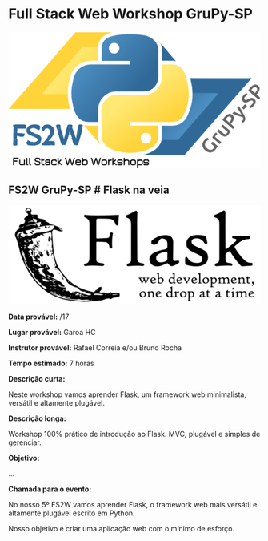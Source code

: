 # Full Stack Web Workshop GruPy-SP

![fs2w](img/fs2w.png)

## FS2W GruPy-SP # Flask na veia

![flask](img/flask.png)

**Data provável:** /17

**Lugar provável:** Garoa HC

**Instrutor provável:** Rafael Correia e/ou Bruno Rocha

**Tempo estimado:** 7 horas

**Descrição curta:**

Neste workshop vamos aprender Flask, um framework web minimalista, versátil e altamente plugável.

**Descrição longa:**

Workshop 100% prático de introdução ao Flask.
MVC, plugável e simples de gerenciar.

**Objetivo:**

...

**Chamada para o evento:**

No nosso 5º FS2W vamos aprender Flask, o framework web mais versátil e altamente plugável escrito em Python.

Nosso objetivo é criar uma aplicação web com o mínimo de esforço.


